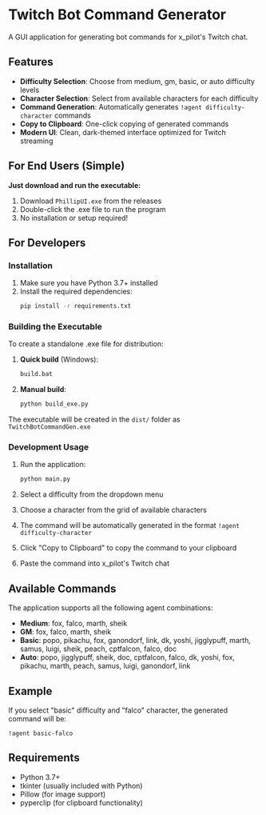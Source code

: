 # Twitch Bot Command Generator

A GUI application for generating bot commands for x_pilot's Twitch chat.

## Features

- **Difficulty Selection**: Choose from medium, gm, basic, or auto difficulty levels
- **Character Selection**: Select from available characters for each difficulty
- **Command Generation**: Automatically generates `!agent difficulty-character` commands
- **Copy to Clipboard**: One-click copying of generated commands
- **Modern UI**: Clean, dark-themed interface optimized for Twitch streaming

## For End Users (Simple)

**Just download and run the executable:**
1. Download `PhillipUI.exe` from the releases
3. Double-click the .exe file to run the program
4. No installation or setup required!

## For Developers

### Installation

1. Make sure you have Python 3.7+ installed
2. Install the required dependencies:
   ```bash
   pip install -r requirements.txt
   ```

### Building the Executable

To create a standalone .exe file for distribution:

1. **Quick build** (Windows):
   ```bash
   build.bat
   ```

2. **Manual build**:
   ```bash
   python build_exe.py
   ```

The executable will be created in the `dist/` folder as `TwitchBotCommandGen.exe`

### Development Usage

1. Run the application:
   ```bash
   python main.py
   ```

2. Select a difficulty from the dropdown menu
3. Choose a character from the grid of available characters
4. The command will be automatically generated in the format `!agent difficulty-character`
5. Click "Copy to Clipboard" to copy the command to your clipboard
6. Paste the command into x_pilot's Twitch chat

## Available Commands

The application supports all the following agent combinations:

- **Medium**: fox, falco, marth, sheik
- **GM**: fox, falco, marth, sheik  
- **Basic**: popo, pikachu, fox, ganondorf, link, dk, yoshi, jigglypuff, marth, samus, luigi, sheik, peach, cptfalcon, falco, doc
- **Auto**: popo, jigglypuff, sheik, doc, cptfalcon, falco, dk, yoshi, fox, pikachu, marth, peach, samus, luigi, ganondorf, link

## Example

If you select "basic" difficulty and "falco" character, the generated command will be:
```
!agent basic-falco
```

## Requirements

- Python 3.7+
- tkinter (usually included with Python)
- Pillow (for image support)
- pyperclip (for clipboard functionality)
